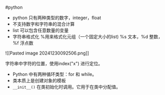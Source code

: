 #python 







- python 只有两种类型的数字，integer，float
- 不支持数字和字符串的混合计算
- list 可以包含任意数量的变量
- 字符串格式化 %用来格式化元组（一个固定大小的list) %s 文本，%d 整数，%f 浮点数 

![[Pasted image 20241230092506.png]]

字符串中字符的位置，使用index("x") 进行定位。



- Python 中有两种循环类型：for 和 while。
- 类本质上是创建对象的模板
- `__init__()`  在类初始化时调用。它用于在类中分配值。















